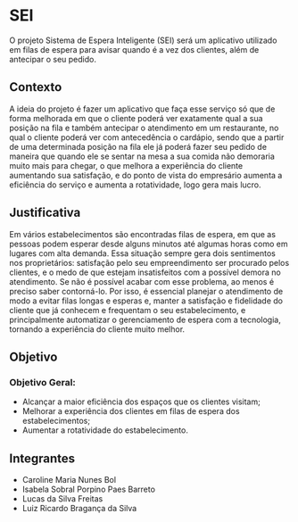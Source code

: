 # SEI

O projeto Sistema de Espera Inteligente (SEI) será um aplicativo utilizado em filas de espera para avisar quando é a vez dos clientes, além de antecipar o seu pedido.

## Contexto

A ideia do projeto é fazer um aplicativo que faça esse serviço só que de forma melhorada em que o cliente poderá ver exatamente qual a sua posição na fila e também antecipar o atendimento em um restaurante, no qual o cliente poderá ver com antecedência o cardápio, sendo que a partir de uma determinada posição na fila ele já poderá fazer seu pedido de maneira que quando ele se sentar na mesa a sua comida não demoraria muito mais para chegar, o que melhora a experiência do cliente aumentando sua satisfação, e do ponto de vista do empresário aumenta a eficiência do serviço e aumenta a rotatividade, logo gera mais lucro.

## Justificativa

Em vários estabelecimentos são encontradas filas de espera, em que as pessoas podem esperar desde alguns minutos até algumas horas como em lugares com alta demanda. Essa situação sempre gera dois sentimentos nos proprietários: satisfação pelo seu empreendimento ser procurado pelos clientes, e o medo de que estejam insatisfeitos com a possível demora no atendimento. Se não é possível acabar com esse problema, ao menos é preciso saber contorná-lo. Por isso, é essencial planejar o atendimento de modo a evitar filas longas e esperas e, manter a satisfação e fidelidade do cliente que já conhecem e frequentam o seu estabelecimento, e principalmente automatizar o gerenciamento de espera com a tecnologia, tornando a experiência do cliente muito melhor.

## Objetivo

### Objetivo Geral:

- Alcançar a maior eficiência dos espaços que os clientes visitam;
-	Melhorar a experiência dos clientes em filas de espera dos estabelecimentos;
-	Aumentar a rotatividade do estabelecimento.

## Integrantes

- Caroline Maria Nunes Bol
- Isabela Sobral Porpino Paes Barreto
- Lucas da Silva Freitas
- Luiz Ricardo Bragança da Silva
